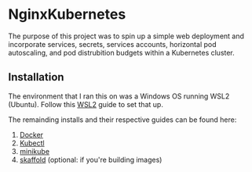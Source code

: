 # NginxKubernetes

The purpose of this project was to spin up a simple web deployment and incorporate services, secrets, services accounts, horizontal pod autoscaling, and pod distrubition budgets within a Kubernetes cluster.

## Installation

The environment that I ran this on was a Windows OS running WSL2 (Ubuntu).
Follow this [WSL2](https://docs.microsoft.com/en-us/windows/wsl/install) guide to set that up.

The remainding installs and their respective guides can be found here:

1. [Docker](https://docs.docker.com/engine/install/ubuntu/)
2. [Kubectl](https://kubernetes.io/docs/tasks/tools/install-kubectl-linux/)
3. [minikube](https://minikube.sigs.k8s.io/docs/start/)
4. [skaffold](https://skaffold.dev/docs/install/) (optional: if you're building images)
